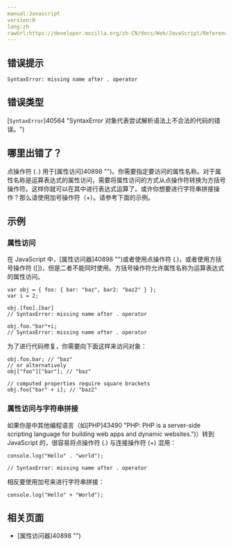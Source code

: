 ```yaml
---
manual:Javascript
version:0
lang:zh
rawUrl:https://developer.mozilla.org/zh-CN/docs/Web/JavaScript/Reference/Errors/Missing_name_after_dot_operator
---
```






## 错误提示<a name="错误提示"></a>

```
SyntaxError: missing name after . operator

```

## 错误类型<a name="错误类型"></a>


[`SyntaxError`]40564 "SyntaxError 对象代表尝试解析语法上不合法的代码的错误。")


## 哪里出错了？<a name="哪里出错了？"></a>


点操作符 (`.`) 用于[属性访问]40898 "")。你需要指定要访问的属性名称。对于属性名称是运算表达式的属性访问，需要将属性访问的方式从点操作符转换为方括号操作符。这样你就可以在其中进行表达式运算了。或许你想要进行字符串拼接操作？那么请使用加号操作符（+）。请参考下面的示例。


## 示例<a name="示例"></a>

### 属性访问<a name="属性访问"></a>


在 JavaScript 中，[属性访问器]40898 "")或者使用点操作符 (.)，或者使用方括号操作符 ([])，但是二者不能同时使用。方括号操作符允许属性名称为运算表达式的属性访问。


```
var obj = { foo: { bar: "baz", bar2: "baz2" } };
var i = 2;

obj.[foo].[bar]
// SyntaxError: missing name after . operator

obj.foo."bar"+i;
// SyntaxError: missing name after . operator
```


为了进行代码修复，你需要向下面这样来访问对象：


```
obj.foo.bar; // "baz"
// or alternatively
obj["foo"]["bar"]; // "baz"

// computed properties require square brackets
obj.foo["bar" + i]; // "baz2"
```

### 属性访问与字符串拼接<a name="属性访问与字符串拼接"></a>


如果你是中其他编程语言（如[PHP]43490 "PHP: PHP is a server-side scripting language for building web apps and dynamic websites.")）转到 JavaScript 的，很容易将点操作符 (.) 与连接操作符 (+) 混用：


```
console.log("Hello" . "world");

// SyntaxError: missing name after . operator
```


相反要使用加号来进行字符串拼接：


```
console.log("Hello" + "World");
```

## 相关页面<a name="相关页面"></a>

* [属性访问器]40898 "")



